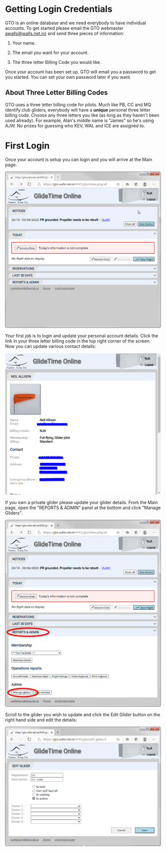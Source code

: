 # Getting Login Credentials
GTO is an online database and we need everybody to have individual accounts.  To get started please email the GTO webmaster <awalls@walls.net.nz> and send three pieces of information:

1. Your name.

1. The email you want for your account.

1. The three letter Billing Code you would like.

Once your account has been set up, GTO will email you a password to get you started. You can set your own password later if you want.

## About Three Letter Billing Codes
GTO uses a three letter billing code for pilots. Much like PB, CC and MQ identify club gliders, everybody will have a **unique** personal three letter billing code. Choose any three letters you like (as long as they haven't been used already). For example, Alan's middle name is "James" so he's using AJW. No prizes for guessing who KEV, WAL and ICE are assigned to.

# First Login
Once your account is setup you can login and you will arrive at the Main page:

![GTO Member is Logged in](../images/GTO_Member_LoggedIn.png)

Your first job is to login and update your personal account details. Click the link in your three letter billing code in the top right corner of the screen.  Now you can update various contact details:

![GTO Member Details](../images/GTO_Member_Details.png)

If you own a private glider please update your glider details. From the Main page, open the "REPORTS & ADMIN" panel at the bottom and click "Manage Gliders".

![Main Manage Gliders](../images/GTO_ManageGliders.png)

Scroll to the glider you wish to update and click the Edit Glider button on the right hand side and edit the details: 

![Edit Glider](../images/GTO_EditGlider.png)